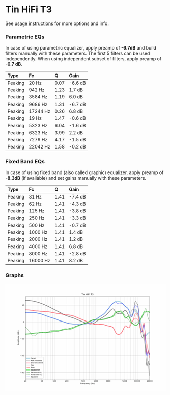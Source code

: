 # Tin HiFi T3
See [usage instructions](https://github.com/jaakkopasanen/AutoEq#usage) for more options and info.

### Parametric EQs
In case of using parametric equalizer, apply preamp of **-6.7dB** and build filters manually
with these parameters. The first 5 filters can be used independently.
When using independent subset of filters, apply preamp of **-6.7 dB**.

| Type    | Fc       |    Q | Gain    |
|:--------|:---------|:-----|:--------|
| Peaking | 20 Hz    | 0.07 | -6.6 dB |
| Peaking | 942 Hz   | 1.23 | 1.7 dB  |
| Peaking | 3584 Hz  | 1.19 | 6.0 dB  |
| Peaking | 9686 Hz  | 1.31 | -6.7 dB |
| Peaking | 17244 Hz | 0.26 | 6.8 dB  |
| Peaking | 19 Hz    | 1.47 | -0.6 dB |
| Peaking | 5323 Hz  | 6.04 | -1.6 dB |
| Peaking | 6323 Hz  | 3.99 | 2.2 dB  |
| Peaking | 7279 Hz  | 4.17 | -1.5 dB |
| Peaking | 22042 Hz | 1.58 | -0.2 dB |

### Fixed Band EQs
In case of using fixed band (also called graphic) equalizer, apply preamp of **-8.3dB**
(if available) and set gains manually with these parameters.

| Type    | Fc       |    Q | Gain    |
|:--------|:---------|:-----|:--------|
| Peaking | 31 Hz    | 1.41 | -7.4 dB |
| Peaking | 62 Hz    | 1.41 | -4.3 dB |
| Peaking | 125 Hz   | 1.41 | -3.8 dB |
| Peaking | 250 Hz   | 1.41 | -3.3 dB |
| Peaking | 500 Hz   | 1.41 | -0.7 dB |
| Peaking | 1000 Hz  | 1.41 | 1.4 dB  |
| Peaking | 2000 Hz  | 1.41 | 1.2 dB  |
| Peaking | 4000 Hz  | 1.41 | 6.8 dB  |
| Peaking | 8000 Hz  | 1.41 | -2.8 dB |
| Peaking | 16000 Hz | 1.41 | 8.2 dB  |

### Graphs
![](./Tin%20HiFi%20T3.png)